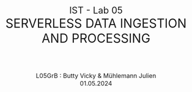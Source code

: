 <div id='_export_cover' style="height:50vh">
  <div id='_export_title' style="margin-top: 50%;text-align: center;font-size: 1.5rem;">IST - Lab 05</div>
  <div id='_export_subject' style="text-align: center;font-size: 2rem;">SERVERLESS DATA INGESTION AND PROCESSING</div>
  <br><br><br><br>
  <div id='_export_author' style="text-align: center;font-size: 1rem;">L05GrB : Butty Vicky & Mühlemann Julien</div>
  <div id='_export_date' style="text-align: center;font-size: 1rem;">01.05.2024</div>
</div>
<script>
    var $cover = document.querySelector("#_export_cover");
    var title = document.querySelector("meta[name='title']").getAttribute("content");
    var subject = document.querySelector("meta[name='subject']").getAttribute("content");
    var author= document.querySelector("meta[name='author']").getAttribute("content");
    var group = document.querySelector("meta[name='group']").getAttribute("content");
    var date = document.querySelector("meta[name='date']").getAttribute("content");

<div style="page-break-after: always; break-after: page;"></div>

## TASK 1: EXPLORE METEOSWISS DATA 

> Deliverables:
>
> - For the two data products copy the URLs where the data can be downloaded in the report.

As requested, we searched for the meteorological data products from MeteoSwiss and found the two :

- "Automatic weather stations – Current measurement values"

  https://opendata.swiss/en/dataset/automatische-wetterstationen-aktuelle-messwerte

- "Weather stations of the automatic monitoring network"

  https://opendata.swiss/en/dataset/automatische-meteorologische-bodenmessstationen



> - Document your exploration of the measurement values.

We first looked at the explanations of the various fields, which can be found at https://data.geo.admin.ch/ch.meteoschweiz.messwerte-aktuell/info/VQHA80_en.txt :![Lab05_Task1_legend](./assets/Lab05_Task1_legend.png)

We can see with this that the date is in the format `yyyyMMddHHmm`. Our file contains the date `202404111520`, which means that the data was collected on April 11, 2024 at 3:20 p.m. (UTC). So we have to add 2 hours to get the correct time for us in Switzerland.

We also compared the data from the file with the data shown on the MeteoSwiss website. We selected the station `MLS` which is `Le Moléson`. The announced temperature was 6.7°C and by checking the hourly average for this station on the website, we can see that we are in the right interval. We also checked with a the weather phone app and the value was close to the MeteoSwiss value.



![Lab05_Task1_mls_temp](./assets/Lab05_Task1_mls_temp.png)



> - What is your impression of the the opendata.swiss portal and of MeteoSwiss' data products?

The opendata.swiss portal is a good initiative to share data with the public. Several topics are covered, providing valuable resources for anyone interested in data collected in Switzerland. The site is relatively easy to use to find the information we're looking for, although sometimes we have to dig a little deeper to get it.

The MeteoSwiss site is also well constructed and provides all kinds of weather and climate information for Switzerland. The data is presented in a way that's easy to understand for someone outside the field. The data provided by MeteoSwiss on the opendata.swiss platform is a great help for anyone interested in the subject.



## TASK 2: UPLOAD THE CURRENT MEASUREMENT DATA TO S3 AND RUN SQL QUERIES ON IT

> 5. Create a table in the database from the uploaded data

We can manually create the request to create the database, using the request editor. But it's much easier to use the `S3 bucket data` option.  This will allow us to generate the following query without typing it completely :

```SQL
CREATE EXTERNAL TABLE IF NOT EXISTS `meteoswiss_grb`.`current` ( `station` varchar(3), `datetime` bigint, `temperature` float, `precipitation` float, `sunshine` float, `radiation` float, `humidity` float, `despoint` float, `wind_dir` float, `wind_speed` float, `gust_peak` float, `pressure` float, `press_sea` float, `press_sea_qnh` float, `height_850_hpa` float, `heigh_700_hpa` float, `wind_dir_vec` float, `wind_speed_tower` float, `gust_peak_tower` float, `temp_tool1` float, `humidity_tower` float, `dew_point_tower` float
)
ROW FORMAT SERDE 'org.apache.hadoop.hive.serde2.lazy.LazySimpleSerDe'
WITH SERDEPROPERTIES ('field.delim' = ';')
STORED AS INPUTFORMAT 'org.apache.hadoop.mapred.TextInputFormat' OUTPUTFORMAT 'org.apache.hadoop.hive.ql.io.HiveIgnoreKeyTextOutputFormat'
LOCATION 's3://meteo-grb-muhlemann-butty/current/'
TBLPROPERTIES ('classification' = 'csv')
```



> 6. Preview the content of the table

Since we selected the `Preview Table` option, a query is added to the query editor, allowing us to see the first ten rows of the table :

![Lab05_Task2_tablePreview](./assets/Lab05_Task2_tablePreview.png)



## TASK 3: WRITE A PYTHON SCRIPT TO DOWNLOAD THE CURRENT MEASUREMENT VALUES FROM METEOSWISS AND UPLOAD THEM TO S3

> Deliverables: Copy the script into the report.

To download the MeteoSwiss measurement and then upload it to S3, we created the following Python script. Note that we used a test bucket for this part.
```python
import requests
import logging
import boto3
import os
from botocore.exceptions import ClientError

def download(url):
    try:
        r = requests.get(url)
        r.raise_for_status()  # Raise an exception for HTTP errors
        return r.text
    except requests.exceptions.RequestException  as e:
        logging.error(f"Error downloading file: {e}")
        return None

def upload_to_s3(data, bucket, object_name):
    s3_client = boto3.client('s3')
    try:
        response = s3_client.put_object(Body=data, Bucket=bucket, Key=object_name)
    except ClientError as e:
        logging.error(e)
        return False
    return True

# Download CSV data
data = download("https://data.geo.admin.ch/ch.meteoschweiz.messwerte-aktuell/VQHA80.csv")
if data is None:
    print("Failed to download CSV data")
    exit()

# Upload data to S3 bucket
bucket_name = "ist-grb-muhlemann-test"
object_name = "VQHA80.csv"

if upload_to_s3(data, bucket_name, object_name):
    print("File uploaded successfully to S3 bucket:", bucket_name)
else:
    print("Failed to upload file to S3 bucket")
```



## TASK 4: CONVERT YOUR SCRIPT INTO AN AWS LAMBDA FUNCTION FOR DATA INGESTION

> Deliverables: Copy the data ingestion function and the IAM policy into the lab report.

- Data ingestion function :

```python
import boto3
import requests
import logging
from datetime import datetime
from botocore.exceptions import ClientError
from io import StringIO  # Needed to convert text to a file-like object for pandas

def lambda_handler(event, context):
    def download(url):
        try:
            r = requests.get(url)
            r.raise_for_status()  # Raise an exception for HTTP errors
            return r.text
        except requests.exceptions.RequestException as e:
            logging.error(f"Error downloading data: {e}")
            return None
    
    def upload_to_s3(data, bucket, object_name):
        s3_client = boto3.client('s3')
        try:
            s3_client.put_object(Body=data, Bucket=bucket, Key=object_name)
            return True
        except ClientError as e:
            logging.error(f"Error uploading to S3: {e}")
            return False

    data_url = "https://data.geo.admin.ch/ch.meteoschweiz.messwerte-aktuell/VQHA80.csv"
    raw_data = download(data_url)
    
    if raw_data is None:
        return {
            "statusCode": 500,
            "body": "Failed to download data"
        }


    timestamp = datetime.utcnow().replace(microsecond=0).isoformat()
    bucket_name = "meteo-grb-muhlemann-butty"
    object_name_with_timestamp = f"current/VQHA80-{timestamp}.csv"

    if upload_to_s3(raw_data, bucket_name, object_name_with_timestamp):
        return {
            "statusCode": 200,
            "body": f"File successfully uploaded to S3 bucket: {bucket_name} with filename {object_name_with_timestamp}"
        }
    else:
        return {
            "statusCode": 500,
            "body": "Failed to upload file to S3 bucket"
        }
```



- IAM Policy :

```json
{
    "Version": "2012-10-17",
    "Statement": [
        {
            "Sid": "WriteToS3Lambda",
            "Effect": "Allow",
            "Action": [
                "s3:PutObject"
            ],
            "Resource": [
                "arn:aws:s3:::meteo-grb-muhlemann-butty/*"
            ]
        }
    ]
}
```



## TASK 5: CREATE AN EVENT RULE THAT TRIGGERS YOUR FUNCTION EVERY 10 MINUTES

Although this task isn't that complicated, we ran into a big problem: our trigger seem to fire twice every ten minutes, doubling the number of reads. 

When querying the accumulated data for task 7, we noticed strange patterns in the data that allowed us to locate anomalous files. We then used the following query :

```SQL
SELECT datetime, count(*) as number
FROM current
WHERE station = 'PAY'
GROUP BY datetime
ORDER BY datetime ASC;
```

![Lab05_Task5_errors](./assets/Lab05_Task5_errors.png)

We tried restarting our trigger and changing our lambda function, but nothing helped.



## TASK 6: TRANSFORM THE WEATHER STATIONS FILE INTO A CSV FILE

>  Deliverables: Copy the final jq command into the report.

```bash
$ echo "id,station_name,altitude,coord_lng,coord_lat" > altitude_coordinates.csv
$ cat ch.meteoschweiz.messnetz-automatisch_en.json | jq -j '.features|.[]|.id, ",", "\"", .properties.station_name, "\",", .properties.altitude, ",", .geometry.coordinates[0], ",", .geometry.coordinates[1], "\n"' >> altitude_coordinates.csv
```



## TASK 7: QUERY THE ACCUMULATED DATA

> Deliverables: Copy the queries and query results into the report.

> 2. Using Amazon Athena, make a query that returns all measurements for the Payerne station (PAY), sorted by ascending datetime.

Query :

```SQL
SELECT *
FROM current
WHERE station = 'PAY'
ORDER BY datetime ASC;
```

Results :

![Lab05_Task7_query1](./assets/Lab05_Task7_query2.png)

Since we have the duplicate records error for each datetime, the values shown in the results are also duplicated. To avoid these duplicate records, we need to use the `GROUP BY` operator and use it on all columns.

Query :

```SQL
SELECT station, datetime, temperature, precipitation, sunshine, radiation, humidity, despoint, wind_dir, wind_speed, gust_peak, pressure, press_sea, press_sea_qnh, height_850_hpa, heigh_700_hpa, wind_dir_vec, wind_speed_tower, gust_peak_tower, temp_tool1, humidity_tower, dew_point_tower
FROM current
WHERE station = 'PAY'
GROUP BY station, datetime, temperature, precipitation, sunshine, radiation, humidity, despoint, wind_dir, wind_speed, gust_peak, pressure, press_sea, press_sea_qnh, height_850_hpa, heigh_700_hpa, wind_dir_vec, wind_speed_tower, gust_peak_tower, temp_tool1, humidity_tower, dew_point_tower
ORDER BY datetime ASC;
```

Results :

![Lab05_Task7_query1](./assets/Lab05_Task7_query2v2.png)



> 3. For Payerne, make a query that returns the maximum temperature for each hour, sorted by increasing hour.

Query :

```SQL
SELECT SUBSTR(CAST(datetime as varchar), 9, 2) as hour, MAX(temperature) as max_temp
FROM current
WHERE station = 'PAY'
GROUP BY SUBSTR(CAST(datetime as varchar), 9, 2) 
ORDER BY hour;
```

Note: This request is not affected by the duplicate records error. 

Results :

![Lab05_Task7_query4](./assets/Lab05_Task7_query4.png)



> 4. Find all stations whose altitude is similar to Yverdon, i.e. 400 m <= altitude < 500 m, sorted by altitude.

Query :

```SQL
SELECT *
FROM stations
WHERE altitude BETWEEN 400 AND 499 
ORDER BY altitude ASC;
```

We used the `BETWEEN` operator because it gives us a clearer view of the query. Since the limits are included in the selected values, we had to use 499 as the upper limit so that the value 500 would not be considered.

Results :

![Lab05_Task7_query5](./assets/Lab05_Task7_query5.png)



> 5. Find the maximum temperature of all stations at an altitude similar to Yverdon, sorted by altitude.

Query :

```SQL
SELECT c.station, s.altitude, MAX(c.temperature) as max_temp
FROM current c
JOIN stations s ON c.station = s.id
WHERE s.altitude BETWEEN 400 and 499
GROUP BY c.station, s.altitude ORDER BY s.altitude;
```

We used the `BETWEEN` operator again. For the same reason as before, we used 499 as the upper limit.
NB: We may get some records with no temperature
Results :

![Lab05_Task7_query6](./assets/Lab05_Task7_query6.png)




## TASK 8: WRITE AN S3 OBJECT LAMBDA FUNCTION TO TRANSFORM DATA

> Deliverable: Copy the code of your function into the report and document your tests.

```python
import boto3
import requests
import logging
from datetime import datetime, timezone, timedelta
import io
import csv
from botocore.exceptions import ClientError

def lambda_handler(event, context):

    def upload_to_s3(data, rr, rt):
        s3_client = boto3.client('s3')
        try:
            s3_client.write_get_object_response(Body=data, RequestRoute=rr, RequestToken=rt)
            return True
        except ClientError as e:
            logging.error(f"Error uploading to S3: {e}")
            return False

    object_get_context = event["getObjectContext"]
    request_route = object_get_context["outputRoute"]
    request_token = object_get_context["outputToken"]
    s3_url = object_get_context["inputS3Url"]

    # Get object from S3
    data = requests.get(s3_url)

    # data_url = "arn:aws:s3-object-lambda:us-east-1:851725581851:accesspoint/meteoswiss-olap-grb"
    # data = download(data_url)

    # the new columns to be used
    new_column_names = [
    "station", "year", "month", "day", "hour", "minute", 
    "temperature", "precipitation", "sunshine", "radiation", "humidity", 
    "dew_point", "wind_dir", "wind_speed", "gust_peak", "pressure", 
    "press_sea", "press_sea_qnh", "height_850_hpa", "height_700_hpa", 
    "wind_dir_vec", "wind_speed_tower", "gust_peak_tower", "temp_tool1", 
    "humidity_tower", "dew_point_tower"
    ]
    # read the raw data from metoeSwiss
    content = io.StringIO(data.content.decode('utf-8'))
    r = csv.DictReader(content, delimiter=";")

    # create a new data 'processed_csv' to hold the transformed data
    processed_csv = io.StringIO()

    # leave the default delimiter as ',' comma so we replace ; with , as requested
    # open buffer on processed_csv with header
    w = csv.DictWriter(processed_csv, new_column_names)

    # append the header aka the new column names into buffer
    w.writeheader()

    # from here on, we iterate through each tuple on raw data 
    for row in r:
        current_row = {}
        # from here iterate through each column with a counter
        # so that we know where the dateTime related attributes are located
        for i, raw_date in enumerate(row.values()):
            # if we are on datetime attribute
            # -> extract the time as string into coordinated universal time format. 
            # I.E. 2024-05-02T14:30:00
            if i == 1:
                timestamp = datetime.strptime(str(raw_date), "%Y%m%d%H%M")
                timestamp.replace(tzinfo=timezone.utc)
                # appending each new attribute as requested
                current_row.update({"year": timestamp.year, "month": timestamp.month,
                                   "day": timestamp.day, "hour": timestamp.hour,
                                    "minute": timestamp.minute })
            else:
                # if we are not processing dateTime related attribute so
                # jump to +4 if the time columns haven been processed
                # or id (first attribute)if i==0
                write_idx = i if i < 1 else i + 4
                current_row.update({new_column_names[write_idx]: raw_date})

        # finally writing the processed row into buffer
        w.writerow(current_row)

    # Upload the CSV to S3
    # handling error from bucket
    if upload_to_s3(data=processed_csv.getvalue(), rr=request_route, rt=request_token):
        return {
            "statusCode": 200,
            "body": f"File successfully uploaded to S3 bucket: {bucket_name} with filename {object_name_with_timestamp}"
        }
    else:
        return {
            "statusCode": 500,
            "body": "Failed to upload file to S3"
        }
```



Since we used the `putObject` action in our lambda (in the `upload_to_s3` function), we had to add a new in-line policy for the bucket:
![Lab05_Task8_inline_policy](./assets/Lab05_Task8_inline_policy.png)





## TASK 9: SCENARIO

> As an engineer working with data products, you might face unexpected issues with your application due to sudden modification of the source data. How could MeteoSwiss change the data product, and which modifications would you make to ensure that your code still functions correctly? How would you improve your code robustness for such changes? What can be done to detect schema changes in the source data?

MeteoSwiss may modify the data product in the following ways

- Data format changes: You can change to a different format for the data you provide.
- Attribute changes: You can rename some attributes, add new ones or remove existing ones.
- Interval changes: You can change the interval between two data files on opendata.
- URL changes: You can change the url used to retrieve the data from.




To ensure that our code still works correctly despite these changes, we can improve its robustness with

- Modularization : By breaking our code into modular components, we can easily handle different data formats without replacing the entire code. It also allows us to identify and update only the parts affected by changes in the data source.
- Data Abstraction: If we implement interfaces that prevent our code from being directly dependent on the source data schema, the data can change without affecting the rest of our code.
- Error Handling: Robust error handling will prevent us from catching unexpected changes in the data source, such as removed or renamed attributes.

- Testing: With tests covering different scenarios, including different versions of the data schema, we can quickly identify and fix problems caused by changes in the data source.
- Documentation and version control: By using version control of the code, we can track changes over time and roll them back if necessary. Documentation can also serve as a reference for future updates.



To detect schema changes in the source data, we can use the following strategies

- Schema validation: Implementing schema validation checks in the data ingestion process allows you to ensure that incoming data conforms to the expected schema before processing it further.
- Metadata comparison: Any changes in the metadata can indicate changes that need to be addressed.
- Change notifications: If opendata or MeteoSwiss provide change notifications or change logs, we could use them to be informed in advance about planned changes to the data schema.
- Monitoring: AWS's monitoring system could help us detect errors related to the data schema changes.
